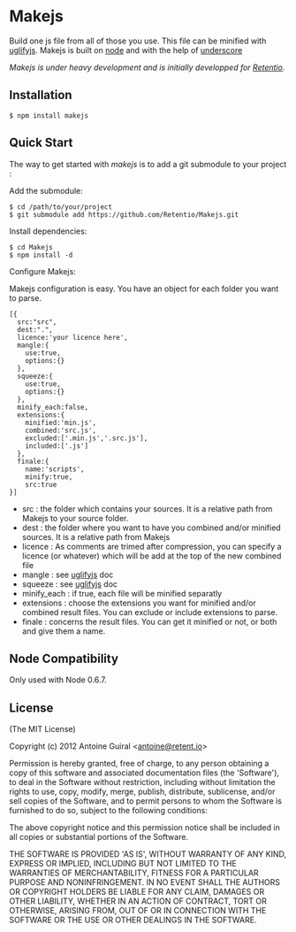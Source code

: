 
# Makejs
      
  Build one js file from all of those you use.
  This file can be minified with [uglifyjs](https://github.com/mishoo/UglifyJS). 
  Makejs is built on [node](http://nodejs.org) and with the help of [underscore](https://github.com/documentcloud/underscore.git)
  
  _Makejs is under heavy development and is initially developped for [Retentio](http://retent.io)._


## Installation

    $ npm install makejs


## Quick Start

 The way to get started with *makejs* is to add a git submodule to your project :

 Add the submodule:

    $ cd /path/to/your/project
    $ git submodule add https://github.com/Retentio/Makejs.git

 Install dependencies:

    $ cd Makejs
    $ npm install -d

 Configure Makejs:

  Makejs configuration is easy. You have an object for each folder you want to parse. 

    [{
      src:"src", 
      dest:".",
      licence:'your licence here',
      mangle:{
        use:true,
        options:{}
      },
      squeeze:{
        use:true,
        options:{}
      },
      minify_each:false,
      extensions:{
        minified:'min.js',
        combined:'src.js',
        excluded:['.min.js','.src.js'],
        included:['.js']
      },
      finale:{
        name:'scripts',
        minify:true,
        src:true
    }]

  
  * src : the folder which contains your sources. It is a relative path from Makejs to your source folder.
  * dest : the folder where you want to have you combined and/or minified sources. It is a relative path from Makejs
  * licence : As comments are trimed after compression, you can specify a licence (or whatever) which will be add at the top of the new combined file
  * mangle : see [uglifyjs](https://github.com/mishoo/UglifyJS) doc
  * squeeze : see [uglifyjs](https://github.com/mishoo/UglifyJS) doc
  * minify_each : if true, each file will be minified separatly
  * extensions : choose the extensions you want for minified and/or combined result files. You can exclude or include extensions to parse.
  * finale : concerns the result files. You can get it minified or not, or both and give them a name.

## Node Compatibility

Only used with Node 0.6.7.

## License 

(The MIT License)

Copyright (c) 2012 Antoine Guiral &lt;antoine@retent.io&gt;

Permission is hereby granted, free of charge, to any person obtaining
a copy of this software and associated documentation files (the
'Software'), to deal in the Software without restriction, including
without limitation the rights to use, copy, modify, merge, publish,
distribute, sublicense, and/or sell copies of the Software, and to
permit persons to whom the Software is furnished to do so, subject to
the following conditions:

The above copyright notice and this permission notice shall be
included in all copies or substantial portions of the Software.

THE SOFTWARE IS PROVIDED 'AS IS', WITHOUT WARRANTY OF ANY KIND,
EXPRESS OR IMPLIED, INCLUDING BUT NOT LIMITED TO THE WARRANTIES OF
MERCHANTABILITY, FITNESS FOR A PARTICULAR PURPOSE AND NONINFRINGEMENT.
IN NO EVENT SHALL THE AUTHORS OR COPYRIGHT HOLDERS BE LIABLE FOR ANY
CLAIM, DAMAGES OR OTHER LIABILITY, WHETHER IN AN ACTION OF CONTRACT,
TORT OR OTHERWISE, ARISING FROM, OUT OF OR IN CONNECTION WITH THE
SOFTWARE OR THE USE OR OTHER DEALINGS IN THE SOFTWARE.